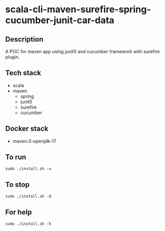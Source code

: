 # scala-cli-maven-surefire-spring-cucumber-junit-car-data

## Description
A POC for maven app using junit5
and cucumber framework
 with surefire plugin.

## Tech stack
- scala
- maven
	- spring
  - junit5
  - surefire
  - cucumber

## Docker stack
- maven:3-openjdk-17

## To run
`sudo ./install.sh -u`

## To stop
`sudo ./install.sh -d`

## For help
`sudo ./install.sh -h`
